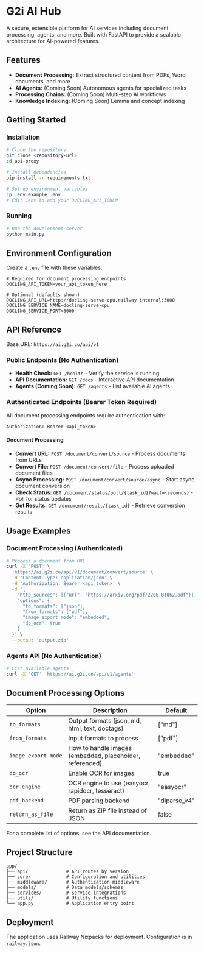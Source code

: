 # G2i AI Hub

A secure, extensible platform for AI services including document processing, agents, and more. Built with FastAPI to provide a scalable architecture for AI-powered features.

## Features

- **Document Processing:** Extract structured content from PDFs, Word documents, and more
- **AI Agents:** (Coming Soon) Autonomous agents for specialized tasks
- **Processing Chains:** (Coming Soon) Multi-step AI workflows
- **Knowledge Indexing:** (Coming Soon) Lemma and concept indexing

## Getting Started

### Installation

```bash
# Clone the repository
git clone <repository-url>
cd api-proxy

# Install dependencies
pip install -r requirements.txt

# Set up environment variables
cp .env.example .env
# Edit .env to add your DOCLING_API_TOKEN
```

### Running

```bash
# Run the development server
python main.py
```

## Environment Configuration

Create a `.env` file with these variables:

```
# Required for document processing endpoints
DOCLING_API_TOKEN=your_api_token_here

# Optional (defaults shown)
DOCLING_API_URL=http://docling-serve-cpu.railway.internal:3000
DOCLING_SERVICE_NAME=docling-serve-cpu
DOCLING_SERVICE_PORT=3000
```

## API Reference

Base URL: `https://ai.g2i.co/api/v1`

### Public Endpoints (No Authentication)

- **Health Check:** `GET /health` - Verify the service is running
- **API Documentation:** `GET /docs` - Interactive API documentation
- **Agents (Coming Soon):** `GET /agents` - List available AI agents

### Authenticated Endpoints (Bearer Token Required)

All document processing endpoints require authentication with:
```
Authorization: Bearer <api_token>
```

#### Document Processing

- **Convert URL:** `POST /document/convert/source` - Process documents from URLs
- **Convert File:** `POST /document/convert/file` - Process uploaded document files
- **Async Processing:** `POST /document/convert/source/async` - Start async document conversion
- **Check Status:** `GET /document/status/poll/{task_id}?wait={seconds}` - Poll for status updates
- **Get Results:** `GET /document/result/{task_id}` - Retrieve conversion results

## Usage Examples

### Document Processing (Authenticated)

```bash
# Process a document from URL
curl -X 'POST' \
  'https://ai.g2i.co/api/v1/document/convert/source' \
  -H 'Content-Type: application/json' \
  -H 'Authorization: Bearer <api_token>' \
  -d '{
    "http_sources": [{"url": "https://arxiv.org/pdf/2206.01062.pdf"}],
    "options": {
      "to_formats": ["json"],
      "from_formats": ["pdf"],
      "image_export_mode": "embedded",
      "do_ocr": true
    }
  }' \
  --output 'output.zip'
```

### Agents API (No Authentication)

```bash
# List available agents
curl -X 'GET' 'https://ai.g2i.co/api/v1/agents'
```

## Document Processing Options

| Option | Description | Default |
|--------|-------------|---------|
| `to_formats` | Output formats (json, md, html, text, doctags) | ["md"] |
| `from_formats` | Input formats to process | ["pdf"] |
| `image_export_mode` | How to handle images (embedded, placeholder, referenced) | "embedded" |
| `do_ocr` | Enable OCR for images | true |
| `ocr_engine` | OCR engine to use (easyocr, rapidocr, tesseract) | "easyocr" |
| `pdf_backend` | PDF parsing backend | "dlparse_v4" |
| `return_as_file` | Return as ZIP file instead of JSON | false |

For a complete list of options, see the API documentation.

## Project Structure

```
app/
├── api/              # API routes by version
├── core/             # Configuration and utilities
├── middleware/       # Authentication middleware
├── models/           # Data models/schemas
├── services/         # Service integrations
├── utils/            # Utility functions
└── app.py            # Application entry point
```

## Deployment

The application uses Railway Nixpacks for deployment. Configuration is in `railway.json`.